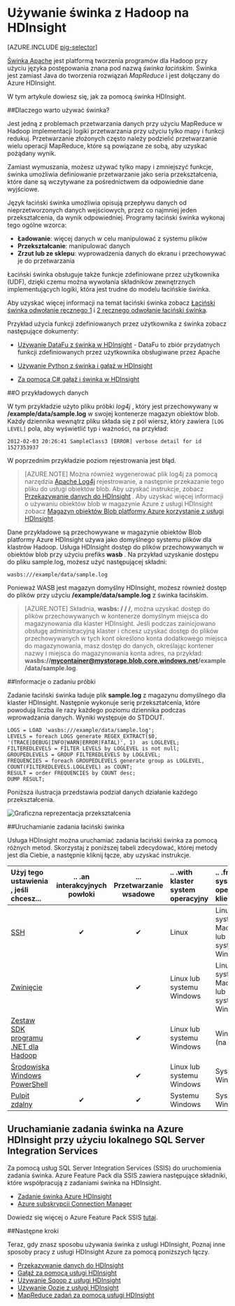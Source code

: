 <properties
   pageTitle="Używanie świnka Hadoop w HDInsight | Microsoft Azure"
   description="Dowiedz się, jak używać świnka z Hadoop na HDInsight."
   services="hdinsight"
   documentationCenter=""
   authors="Blackmist"
   manager="jhubbard"
   editor="cgronlun"
    tags="azure-portal"/>

<tags
   ms.service="hdinsight"
   ms.devlang="na"
   ms.topic="article"
   ms.tgt_pltfrm="na"
   ms.workload="big-data"
   ms.date="09/14/2016"
   ms.author="larryfr"/>

# <a name="use-pig-with-hadoop-on-hdinsight"></a>Używanie świnka z Hadoop na HDInsight

[AZURE.INCLUDE [pig-selector](../../includes/hdinsight-selector-use-pig.md)]

[Świnka Apache](http://pig.apache.org/) jest platformą tworzenia programów dla Hadoop przy użyciu języka postępowania znana pod nazwą *świnka łacińskim*. Świnka jest zamiast Java do tworzenia rozwiązań *MapReduce* i jest dołączany do Azure HDInsight.

W tym artykule dowiesz się, jak za pomocą świnka HDInsight.

##<a id="why"></a>Dlaczego warto używać świnka?

Jest jedną z problemach przetwarzania danych przy użyciu MapReduce w Hadoop implementacji logiki przetwarzania przy użyciu tylko mapy i funkcji redukuj. Przetwarzanie złożonych często należy podzielić przetwarzanie wielu operacji MapReduce, które są powiązane ze sobą, aby uzyskać pożądany wynik.

Zamiast wymuszania, możesz używać tylko mapy i zmniejszyć funkcje, świnka umożliwia definiowanie przetwarzanie jako seria przekształcenia, które dane są wczytywane za pośrednictwem da odpowiednie dane wyjściowe.

Język łaciński świnka umożliwia opisują przepływu danych od nieprzetworzonych danych wejściowych, przez co najmniej jeden przekształcenia, da wynik odpowiedniej. Programy łaciński świnka wykonaj tego ogólne wzorca:

- **Ładowanie**: więcej danych w celu manipulować z systemu plików
- **Przekształcanie**: manipulować danych
- **Zrzut lub ze sklepu**: wyprowadzenia danych do ekranu i przechowywać je do przetwarzania

Łaciński świnka obsługuje także funkcje zdefiniowane przez użytkownika (UDF), dzięki czemu można wywołania składników zewnętrznych implementujących logiki, która jest trudne do modelu łacińskie świnka.

Aby uzyskać więcej informacji na temat łaciński świnka zobacz [Łaciński świnka odwołanie ręcznego 1](http://pig.apache.org/docs/r0.7.0/piglatin_ref1.html) i [2 ręcznego odwołanie łaciński świnka](http://pig.apache.org/docs/r0.7.0/piglatin_ref2.html).

Przykład użycia funkcji zdefiniowanych przez użytkownika z świnka zobacz następujące dokumenty:

* [Używanie DataFu z świnka w HDInsight](hdinsight-hadoop-use-pig-datafu-udf.md) - DataFu to zbiór przydatnych funkcji zdefiniowanych przez użytkownika obsługiwane przez Apache

* [Używanie Python z świnka i gałąź w HDInsight](hdinsight-python.md)

* [Za pomocą C# gałąź i świnka w HDInsight](hdinsight-hadoop-hive-pig-udf-dotnet-csharp.md)

##<a id="data"></a>O przykładowych danych

W tym przykładzie użyto pliku próbki *log4j* , który jest przechowywany w **/example/data/sample.log** w swojej kontenerze magazyn obiektów blob. Każdy dziennika wewnątrz pliku składa się z pól wiersz, który zawiera `[LOG LEVEL]` pola, aby wyświetlić typ i ważności, na przykład:

    2012-02-03 20:26:41 SampleClass3 [ERROR] verbose detail for id 1527353937

W poprzednim przykładzie poziom rejestrowania jest błąd.

> [AZURE.NOTE] Można również wygenerować plik log4j za pomocą narzędzia [Apache Log4j](http://en.wikipedia.org/wiki/Log4j) rejestrowanie, a następnie przekazanie tego pliku do usługi obiektów blob. Aby uzyskać instrukcje, zobacz [Przekazywanie danych do HDInsight](hdinsight-upload-data.md) . Aby uzyskać więcej informacji o używaniu obiektów blob w magazynie Azure z usługi HDInsight zobacz [Magazyn obiektów Blob platformy Azure korzystanie z usługi HDInsight](hdinsight-hadoop-use-blob-storage.md).

Dane przykładowe są przechowywane w magazynie obiektów Blob platformy Azure HDInsight używa jako domyślnego systemu plików dla klastrów Hadoop. Usługa HDInsight dostęp do plików przechowywanych w obiektów blob przy użyciu prefiks **wasb** . Na przykład uzyskanie dostępu do pliku sample.log, możesz użyć następującej składni:

    wasbs:///example/data/sample.log

Ponieważ WASB jest magazyn domyślny HDInsight, możesz również dostęp do plików przy użyciu **/example/data/sample.log** z świnka łacińskim.

> [AZURE.NOTE] Składnia, **wasbs: / / /**, można uzyskać dostęp do plików przechowywanych w kontenerze domyślnym miejsca do magazynowania dla klaster HDInsight. Jeśli podczas zainicjowano obsługę administracyjną klaster i chcesz uzyskać dostęp do plików przechowywanych w tych kont określono konta dodatkowego miejsca do magazynowania, masz dostęp do danych, określając kontener nazwy i miejsca do magazynowania konta adres, na przykład: **wasbs://mycontainer@mystorage.blob.core.windows.net/example/data/sample.log**.


##<a id="job"></a>Informacje o zadaniu próbki

Zadanie łaciński świnka ładuje plik **sample.log** z magazynu domyślnego dla klaster HDInsight. Następnie wykonuje serię przekształcenia, które powodują liczba ile razy każdego poziomu dziennika podczas wprowadzania danych. Wyniki występuje do STDOUT.

    LOGS = LOAD 'wasbs:///example/data/sample.log';
    LEVELS = foreach LOGS generate REGEX_EXTRACT($0, '(TRACE|DEBUG|INFO|WARN|ERROR|FATAL)', 1)  as LOGLEVEL;
    FILTEREDLEVELS = FILTER LEVELS by LOGLEVEL is not null;
    GROUPEDLEVELS = GROUP FILTEREDLEVELS by LOGLEVEL;
    FREQUENCIES = foreach GROUPEDLEVELS generate group as LOGLEVEL, COUNT(FILTEREDLEVELS.LOGLEVEL) as COUNT;
    RESULT = order FREQUENCIES by COUNT desc;
    DUMP RESULT;

Poniższa ilustracja przedstawia podział danych działanie każdego przekształcenia.

![Graficzna reprezentacja przekształcenia][image-hdi-pig-data-transformation]

##<a id="run"></a>Uruchamianie zadania łaciński świnka

Usługa HDInsight można uruchamiać zadania łaciński świnka za pomocą różnych metod. Skorzystaj z poniższej tabeli zdecydować, której metody jest dla Ciebie, a następnie kliknij łącze, aby uzyskać instrukcje.

| **Użyj tego ustawienia** , jeśli chcesz...                                   | .. .an **interakcyjnych** powłoki | ... Przetwarzanie **wsadowe** | .. .with **klaster system operacyjny** | .. .from **system operacyjny klienta** |
|:--------------------------------------------------------------|:---------------------------:|:-----------------------:|:------------------------------------------|:-----------------------------------------|
| [SSH](hdinsight-hadoop-use-pig-ssh.md)                        |              ✔              |            ✔            | Linux                                     | Linux, Unix, systemu Mac OS X lub systemu Windows        |
| [Zwinięcie](hdinsight-hadoop-use-pig-curl.md)                      |           &nbsp;            |            ✔            | Linux lub systemu Windows                          | Linux, Unix, systemu Mac OS X lub systemu Windows        |
| [Zestaw SDK programu .NET dla Hadoop](hdinsight-hadoop-use-pig-dotnet-sdk.md) |           &nbsp;            |            ✔            | Linux lub systemu Windows                          | Windows (na razie)                        |
| [Środowiska Windows PowerShell](hdinsight-hadoop-use-pig-powershell.md)  |           &nbsp;            |            ✔            | Linux lub systemu Windows                          | Systemu Windows                                  |
| [Pulpit zdalny](hdinsight-hadoop-use-pig-remote-desktop.md)  |              ✔              |            ✔            | Systemu Windows                                   | Systemu Windows                                  |


## <a name="running-pig-jobs-on-azure-hdinsight-using-on-premises-sql-server-integration-services"></a>Uruchamianie zadania świnka na Azure HDInsight przy użyciu lokalnego SQL Server Integration Services

Za pomocą usług SQL Server Integration Services (SSIS) do uruchomienia zadania świnka. Azure Feature Pack dla SSIS zawiera następujące składniki, które współpracują z zadaniami świnka na HDInsight.


- [Zadanie świnka Azure HDInsight][pigtask]
- [Azure subskrypcji Connection Manager][connectionmanager]


Dowiedz się więcej o Azure Feature Pack SSIS [tutaj][ssispack].


##<a id="nextsteps"></a>Następne kroki

Teraz, gdy znasz sposobu używania świnka z usługi HDInsight, Poznaj inne sposoby pracy z usługi HDInsight Azure za pomocą poniższych łączy.

* [Przekazywanie danych do HDInsight][hdinsight-upload-data]
* [Gałąź za pomocą usługi HDInsight][hdinsight-use-hive]
* [Używanie Sqoop z usługi HDInsight](hdinsight-use-sqoop.md)
* [Używanie Oozie z usługi HDInsight](hdinsight-use-oozie.md)
* [MapReduce zadań za pomocą usługi HDInsight][hdinsight-use-mapreduce]

[check]: ./media/hdinsight-use-pig/hdi.checkmark.png

[apachepig-home]: http://pig.apache.org/
[putty]: http://www.chiark.greenend.org.uk/~sgtatham/putty/download.html
[curl]: http://curl.haxx.se/
[pigtask]: http://msdn.microsoft.com/library/mt146781(v=sql.120).aspx
[connectionmanager]: http://msdn.microsoft.com/library/mt146773(v=sql.120).aspx
[ssispack]: http://msdn.microsoft.com/library/mt146770(v=sql.120).aspx

[hdinsight-storage]: hdinsight-use-blob-storage.md
[hdinsight-upload-data]: hdinsight-upload-data.md
[hdinsight-get-started]: ../hdinsight-get-started.md
[hdinsight-admin-powershell]: hdinsight-administer-use-powershell.md

[hdinsight-use-hive]: hdinsight-use-hive.md
[hdinsight-use-mapreduce]: hdinsight-use-mapreduce.md

[hdinsight-provision]: hdinsight-provision-clusters.md
[hdinsight-submit-jobs]: hdinsight-submit-hadoop-jobs-programmatically.md#mapreduce-sdk

[Powershell-install-configure]: ../powershell-install-configure.md

[powershell-start]: http://technet.microsoft.com/library/hh847889.aspx

[image-hdi-log4j-sample]: ./media/hdinsight-use-pig/HDI.wholesamplefile.png
[image-hdi-pig-data-transformation]: ./media/hdinsight-use-pig/HDI.DataTransformation.gif
[image-hdi-pig-powershell]: ./media/hdinsight-use-pig/hdi.pig.powershell.png
[image-hdi-pig-architecture]: ./media/hdinsight-use-pig/HDI.Pig.Architecture.png
